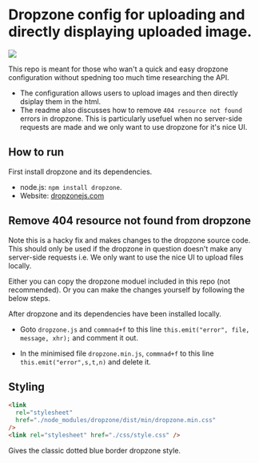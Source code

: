 # Dropzone config for uploading and directly displaying uploaded image.

![](https://media.giphy.com/media/RG4VtpAV5rXu15FVi8/giphy.gif)

This repo is meant for those who wan't a quick and easy dropzone configuration without spedning too much time researching the API.

- The configuration allows users to upload images and then directly dsiplay them in the html.
- The readme also discusses how to remove `404 resource not found` errors in dropzone. This is particularly usefuel when no server-side requests are made and we only want to use dropzone for it's nice UI.

## How to run

First install dropzone and its dependencies.

- node.js: `npm install dropzone`.
- Website: [dropzonejs.com](https://www.dropzonejs.com/#installation)

## Remove 404 resource not found from dropzone

Note this is a hacky fix and makes changes to the dropzone source code. This should only be used if the dropzone in question doesn't make any server-side requests i.e. We only want to use the nice UI to upload files locally.

Either you can copy the dropzone moduel included in this repo (not recommended). Or you can make the changes yourself by following the below steps.

After dropzone and its dependencies have been installed locally.

- Goto `dropzone.js` and `commnad+f` to this line `this.emit("error", file, message, xhr);` and comment it out.

- In the minimised file `dropzone.min.js`, `commnad+f` to this line `this.emit("error",s,t,n)` and delete it.

## Styling

```html
<link
  rel="stylesheet"
  href="./node_modules/dropzone/dist/min/dropzone.min.css"
/>
<link rel="stylesheet" href="./css/style.css" />
```

Gives the classic dotted blue border dropzone style.
